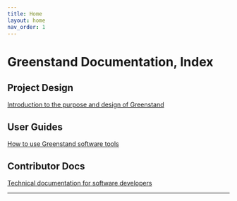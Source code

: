 ```yaml
---
title: Home
layout: home
nav_order: 1
---
```


# Greenstand Documentation, Index

## Project Design
[Introduction to the purpose and design of Greenstand](project-design/index.md)

## User Guides
[How to use Greenstand software tools](user-guides/index.md)

## Contributor Docs
[Technical documentation for software developers](contributor-docs/index.md)

----

